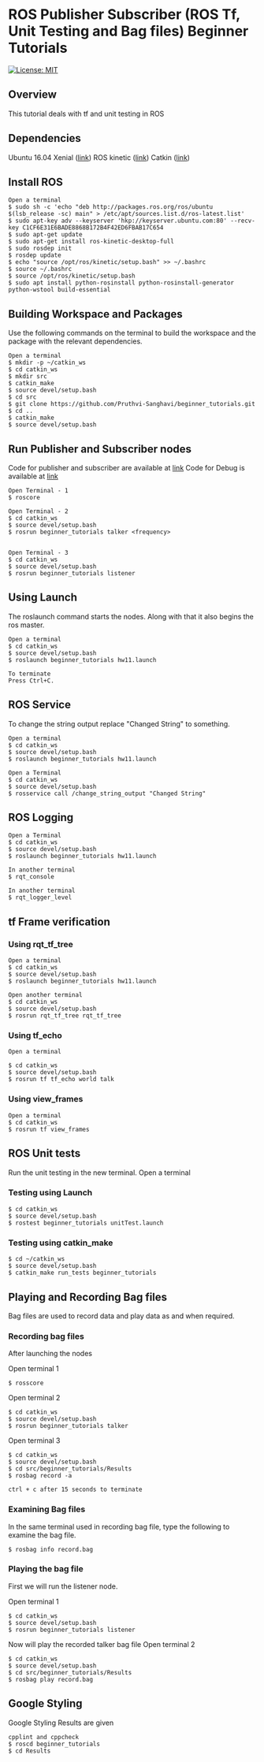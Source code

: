 # ROS Publisher Subscriber (ROS Tf, Unit Testing and Bag files) Beginner Tutorials
[![License: MIT](https://img.shields.io/badge/License-MIT-yellow.svg)](https://opensource.org/licenses/MIT)

## Overview
This tutorial deals with tf and unit testing in ROS

## Dependencies

 Ubuntu 16.04 Xenial ([link](http://releases.ubuntu.com/16.04/))
 ROS kinetic ([link](http://wiki.ros.org/kinetic))
 Catkin ([link](http://wiki.ros.org/catkin))  


## Install ROS

```
Open a terminal
$ sudo sh -c 'echo "deb http://packages.ros.org/ros/ubuntu $(lsb_release -sc) main" > /etc/apt/sources.list.d/ros-latest.list'
$ sudo apt-key adv --keyserver 'hkp://keyserver.ubuntu.com:80' --recv-key C1CF6E31E6BADE8868B172B4F42ED6FBAB17C654
$ sudo apt-get update
$ sudo apt-get install ros-kinetic-desktop-full
$ sudo rosdep init
$ rosdep update
$ echo "source /opt/ros/kinetic/setup.bash" >> ~/.bashrc
$ source ~/.bashrc
$ source /opt/ros/kinetic/setup.bash
$ sudo apt install python-rosinstall python-rosinstall-generator python-wstool build-essential
```

## Building Workspace and Packages
Use the following commands on the terminal to build the workspace and the package with the relevant dependencies.

```
Open a terminal
$ mkdir -p ~/catkin_ws
$ cd catkin_ws
$ mkdir src
$ catkin_make
$ source devel/setup.bash
$ cd src
$ git clone https://github.com/Pruthvi-Sanghavi/beginner_tutorials.git
$ cd ..
$ catkin_make
$ source devel/setup.bash 
```

## Run Publisher and Subscriber nodes

Code for publisher and subscriber are available at [link](http://wiki.ros.org/ROS/Tutorials/WritingPublisherSubscriber%28c%2B%2B%29)
Code for Debug is available at [link](http://wiki.ros.org/ROS/Tutorials/ExaminingPublisherSubscriber)

```
Open Terminal - 1
$ roscore

Open Terminal - 2
$ cd catkin_ws
$ source devel/setup.bash
$ rosrun beginner_tutorials talker <frequency>


Open Terminal - 3
$ cd catkin_ws
$ source devel/setup.bash
$ rosrun beginner_tutorials listener

```

## Using Launch
The roslaunch command starts the nodes. Along with that it also begins the ros master.
```
Open a terminal
$ cd catkin_ws
$ source devel/setup.bash
$ roslaunch beginner_tutorials hw11.launch

To terminate
Press Ctrl+C.
```

## ROS Service
To change the string output replace "Changed String" to something.
```
Open a terminal
$ cd catkin_ws
$ source devel/setup.bash
$ roslaunch beginner_tutorials hw11.launch

Open a Terminal
$ cd catkin_ws
$ source devel/setup.bash
$ rosservice call /change_string_output "Changed String"
```

## ROS Logging

```
Open a Terminal
$ cd catkin_ws
$ source devel/setup.bash
$ roslaunch beginner_tutorials hw11.launch

In another terminal
$ rqt_console

In another terminal
$ rqt_logger_level
```

## tf Frame verification

### Using rqt_tf_tree
```
Open a terminal
$ cd catkin_ws
$ source devel/setup.bash
$ roslaunch beginner_tutorials hw11.launch

Open another terminal
$ cd catkin_ws
$ source devel/setup.bash
$ rosrun rqt_tf_tree rqt_tf_tree
```

### Using tf_echo
```
Open a terminal

$ cd catkin_ws
$ source devel/setup.bash
$ rosrun tf tf_echo world talk
```

### Using view_frames
```
Open a terminal
$ cd catkin_ws
$ rosrun tf view_frames
```

## ROS Unit tests
Run the unit testing in the new terminal.
Open a terminal
### Testing using Launch
```
$ cd catkin_ws
$ source devel/setup.bash
$ rostest beginner_tutorials unitTest.launch

```
### Testing using catkin_make
```
$ cd ~/catkin_ws
$ source devel/setup.bash
$ catkin_make run_tests beginner_tutorials
```

## Playing and Recording Bag files
Bag files are used to record data and play data as and when required.
### Recording bag files
After launching the nodes

Open terminal 1
```
$ rosscore
```

Open terminal 2
```
$ cd catkin_ws
$ source devel/setup.bash
$ rosrun beginner_tutorials talker
```
Open terminal 3
```
$ cd catkin_ws
$ source devel/setup.bash
$ cd src/beginner_tutorials/Results
$ rosbag record -a

ctrl + c after 15 seconds to terminate
```

### Examining Bag files
In the same terminal used in recording bag file, type the following to examine the bag file.

```
$ rosbag info record.bag
```

### Playing the bag file

First we will run the listener node.

Open terminal 1
```
$ cd catkin_ws
$ source devel/setup.bash
$ rosrun beginner_tutorials listener
```
Now will play the recorded talker bag file
Open terminal 2
```
$ cd catkin_ws
$ source devel/setup.bash
$ cd src/beginner_tutorials/Results
$ rosbag play record.bag
```

## Google Styling

Google Styling Results are given
```
cpplint and cppcheck
$ roscd beginner_tutorials
$ cd Results
```

